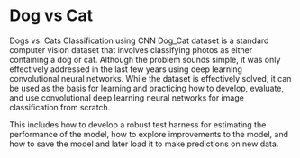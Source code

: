 # Dog vs Cat
Dogs vs. Cats Classification using CNN
Dog_Cat dataset is a standard computer vision dataset that involves classifying photos as either containing a dog or cat. Although the problem sounds simple, it was only effectively addressed in the last few years using deep learning convolutional neural networks.
While the dataset is effectively solved, it can be used as the basis for learning and practicing how to develop, evaluate, and use convolutional deep learning neural networks for image classification from scratch.

This includes how to develop a robust test harness for estimating the performance of the model, how to explore improvements to the model, and how to save the model and later load it to make predictions on new data.
